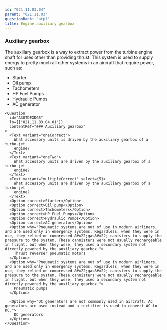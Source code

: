 ```yaml
---
id: "021.11.03.04"
parent: "021.11.03"
questionBank: "atpl"
title: Engine auxiliary gearbox
---
```


### Auxiliary gearbox

The auxiliary gearbox is a way to extract power from the turbine engine shaft
for uses other than providing thrust. This system is used to supply energy to
pretty much all other systems in an aircraft that require power, such as:

- Starter
- Oil pump
- Tachometers
- HP Fuel Pumps
- Hydraulic Pumps
- AC generator

```tsx
<Question
  id="A3UTDEXDG5"
  lo={["021.11.03.04.01"]}
  contentRef="### Auxiliary gearbox"
>
  <Text variant="oneCorrect">
    What accessory units is driven by the auxiliary gearbox of a turbo-jet
    engine?
  </Text>
  <Text variant="oneTwo">
    What accessory units are driven by the auxiliary gearbox of a turbo-jet
    engine?
  </Text>
  <Text variant="multipleCorrect" select={5}>
    What accessory units are driven by the auxiliary gearbox of a turbo-jet
    engine?
  </Text>
  <Option correct>Starter</Option>
  <Option correct>Oil pump</Option>
  <Option correct>Tachometers</Option>
  <Option correct>HP Fuel Pumps</Option>
  <Option correct>Hydraulic Pumps</Option>
  <Option correct>AC generator</Option>
  <Option why="Pneumatic systems are out of use in modern airliners, and are used only in emergency systems. Regardless, when they were in use, they relied on compressed &#x22;gas&#x22; canisters to supply the pressure to the system. These cannisters were not usually rechargeable  in flight, but when they were, they used a secondary system not directly powered by the auxiliary gearbox.">
    Thrust reverser pneumatic motors
  </Option>
  <Option why="Pneumatic systems are out of use in modern airliners, and are used only in emergency systems. Regardless, when they were in use, they relied on compressed &#x22;gas&#x22; canisters to supply the pressure to the system. These cannisters were not usually rechargeable  in flight, but when they were, they used a secondary system not directly powered by the auxiliary gearbox.">
    Pneumatic pumps
  </Option>

  <Option why="DC generators are not commonly used in aircraft. AC generators are used instead and a rectifier is used to convert AC to DC.">
    DC generators
  </Option>
</Question>
```
